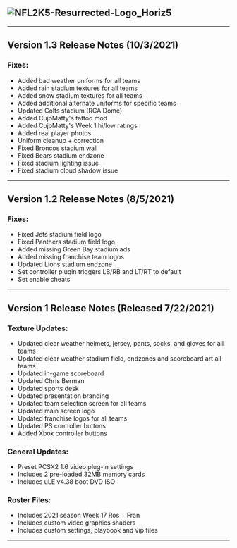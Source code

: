 ## ![NFL2K5-Resurrected-Logo_Horiz5](https://user-images.githubusercontent.com/69597675/125652934-6b21a6c3-e700-4709-8e10-01deb62d37f7.png)
-----
## Version 1.3 Release Notes (10/3/2021)
### Fixes:

  * Added bad weather uniforms for all teams
  * Added rain stadium textures for all teams
  * Added snow stadium textures for all teams
  * Added additional alternate uniforms for specific teams
  * Updated Colts stadium (RCA Dome)
  * Added CujoMatty's tattoo mod
  * Added CujoMatty's Week 1 hi/low ratings
  * Added real player photos
  * Uniform cleanup + correction
  * Fixed Broncos stadium wall
  * Fixed Bears stadium endzone
  * Fixed stadium lighting issue
  * Fixed stadium cloud shadow issue

-----
## Version 1.2 Release Notes (8/5/2021)
### Fixes:

  * Fixed Jets stadium field logo
  * Fixed Panthers stadium field logo
  * Added missing Green Bay stadium ads
  * Added missing franchise team logos
  * Updated Lions stadium endzone  
  * Set controller plugin triggers LB/RB and LT/RT to default
  * Set enable cheats
-----
## Version 1 Release Notes (Released 7/22/2021)
### Texture Updates:

* Updated clear weather helmets, jersey, pants, socks, and gloves for all teams
* Updated clear weather stadium field, endzones and scoreboard art all teams
* Updated in-game scoreboard
* Updated Chris Berman
* Updated sports desk
* Updated presentation branding
* Updated team selection screen for all teams
* Updated main screen logo
* Updated franchise logos for all teams
* Updated PS controller buttons
* Added Xbox controller buttons 

### General Updates:

* Preset PCSX2 1.6 video plug-in settings
* Includes 2 pre-loaded 32MB memory cards
* Includes uLE v4.38 boot DVD ISO

### Roster Files:

* Includes 2021 season Week 17 Ros + Fran
* Includes custom video graphics shaders
* Includes custom settings, playbook and vip files
-----

